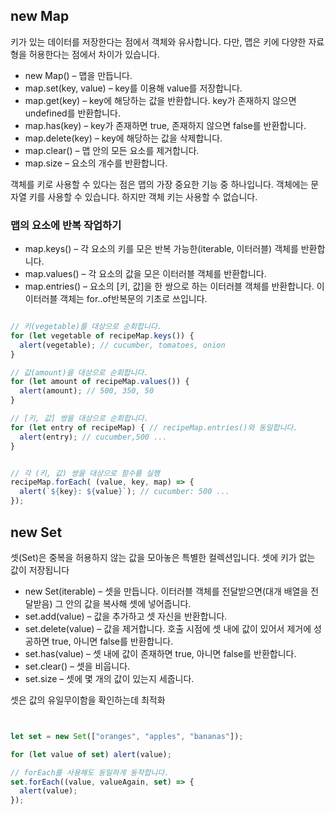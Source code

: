 ## new Map

키가 있는 데이터를 저장한다는 점에서 객체와 유사합니다. 다만, 맵은 키에 다양한 자료형을 허용한다는 점에서 차이가 있습니다.
- new Map() – 맵을 만듭니다.
- map.set(key, value) – key를 이용해 value를 저장합니다.
- map.get(key) – key에 해당하는 값을 반환합니다. key가 존재하지 않으면 undefined를 반환합니다.
- map.has(key) – key가 존재하면 true, 존재하지 않으면 false를 반환합니다.
- map.delete(key) – key에 해당하는 값을 삭제합니다.
- map.clear() – 맵 안의 모든 요소를 제거합니다.
- map.size – 요소의 개수를 반환합니다.

객체를 키로 사용할 수 있다는 점은 맵의 가장 중요한 기능 중 하나입니다. 객체에는 문자열 키를 사용할 수 있습니다. 하지만 객체 키는 사용할 수 없습니다.

### 맵의 요소에 반복 작업하기
- map.keys() – 각 요소의 키를 모은 반복 가능한(iterable, 이터러블) 객체를 반환합니다.
- map.values() – 각 요소의 값을 모은 이터러블 객체를 반환합니다.
- map.entries() – 요소의 [키, 값]을 한 쌍으로 하는 이터러블 객체를 반환합니다. 이 이터러블 객체는 for..of반복문의 기초로 쓰입니다.

```js

// 키(vegetable)를 대상으로 순회합니다.
for (let vegetable of recipeMap.keys()) {
  alert(vegetable); // cucumber, tomatoes, onion
}

// 값(amount)을 대상으로 순회합니다.
for (let amount of recipeMap.values()) {
  alert(amount); // 500, 350, 50
}

// [키, 값] 쌍을 대상으로 순회합니다.
for (let entry of recipeMap) { // recipeMap.entries()와 동일합니다.
  alert(entry); // cucumber,500 ...
}


// 각 (키, 값) 쌍을 대상으로 함수를 실행
recipeMap.forEach( (value, key, map) => {
  alert(`${key}: ${value}`); // cucumber: 500 ...
});

```

## new Set

셋(Set)은 중복을 허용하지 않는 값을 모아놓은 특별한 컬렉션입니다. 셋에 키가 없는 값이 저장됩니다

- new Set(iterable) – 셋을 만듭니다. 이터러블 객체를 전달받으면(대개 배열을 전달받음) 그 안의 값을 복사해 셋에 넣어줍니다.
- set.add(value) – 값을 추가하고 셋 자신을 반환합니다.
- set.delete(value) – 값을 제거합니다. 호출 시점에 셋 내에 값이 있어서 제거에 성공하면 true, 아니면 false를 반환합니다.
- set.has(value) – 셋 내에 값이 존재하면 true, 아니면 false를 반환합니다.
- set.clear() – 셋을 비웁니다.
- set.size – 셋에 몇 개의 값이 있는지 세줍니다.

셋은 값의 유일무이함을 확인하는데 최적화

```js


let set = new Set(["oranges", "apples", "bananas"]);

for (let value of set) alert(value);

// forEach를 사용해도 동일하게 동작합니다.
set.forEach((value, valueAgain, set) => {
  alert(value);
});

```
